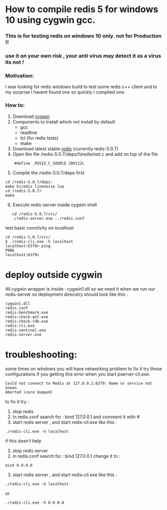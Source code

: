 # How to compile redis 5 for windows 10 using cygwin gcc.
### This is for testing redis on windows 10 only. not for Production !!
### use it on your own risk , your anti virus may detect it as a virus its not !
### Motivation:
I was looking for redis windows build to test some redis c++ client and to my surprise i havent found one 
so quickly i complied one. 
### How to:
1. Download [cygwin]
2. Components to install which not install by default 
    - gcc
    - readline 
    - tcl (for redis tests)
    - make
3. Download latest stable [redis] (currently redis-5.0.7)
4. Open the file /redis-5.0.7/deps/hiredis/net.c and add on top of the file  
```
    #define _POSIX_C_SOURCE 200112L
```
5. Compile the /redis-5.0.7/deps first 
```
cd /redis-5.0.7/deps:
make hiredis linenoise lua 
cd /redis-5.0.7/
make
```
6. Execute redis-server inside cygwin shell 
```
   cd /redis-5.0.7/src/
   ./redis-server.exe ../redis.conf
```
test basic conctivity on localhost 
```
cd /redis-5.0.7/src/
$ ./redis-cli.exe -h localhost
localhost:6379> ping
PONG
localhost:6379>
```
# deploy outside cygwin
All cygwin wrapper is inside : cygwin1.dll
so we need it when we run our redis-server
so deployment direcotry should look like this :
```
cygwin1.dll
redis.conf
redis-benchmark.exe
redis-check-aof.exe
redis-check-rdb.exe
redis-cli.exe
redis-sentinel.exe
redis-server.exe

```
# troubleshooting:
some times on windows you will have networking problem to fix it try those configurations 
if you getting this error when you start pserver-cli.exe:
```
Could not connect to Redis at 127.0.0.1:6379: Name or service not known
Aborted (core dumped)
```

to fix it try :
1. stop redis 
2. in redis.conf search for : bind 127.0.0.1
and comment it with #
3. start redis server , and start redis-cli.exe like this :
```
./redis-cli.exe -h localhost
```
if this dosn't help 
1. stop redis server 
2. in redis.conf search for : bind 127.0.0.1
change it to :
```
bind 0.0.0.0
```
3. start redis server , and start redis-cli.exe like this :
```
./redis-cli.exe -h localhost
```
or 
```
./redis-cli.exe -h 0.0.0.0
```

[redis]: https://redis.io/
[cygwin]: https://www.cygwin.com/setup-x86_64.exe
